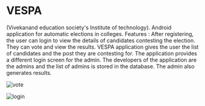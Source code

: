 # VESPA
(Vivekanand education society's Institute of technology). Android application for automatic elections in colleges.
Features :
After registering, the user can login to view the details of candidates contesting the election.
They can vote and view the results.
VESPA application gives the user the list of candidates and the post they are contesting for.
The application provides a different login screen for the admin.
The developers of the application are the admins and the list of admins is stored in the database. The admin also generates results.


![vote](https://cloud.githubusercontent.com/assets/10370575/7658299/9263ed2a-fb56-11e4-997b-6a931cfc9207.png)


![login](https://cloud.githubusercontent.com/assets/10370575/7658335/e9da0666-fb56-11e4-83a8-1ba1c9cac507.png)

